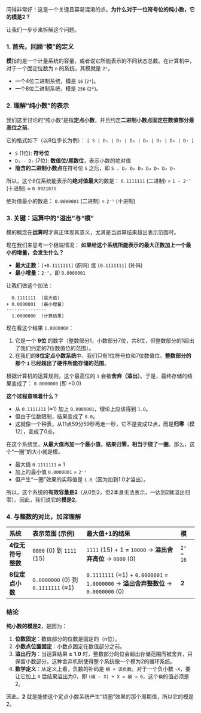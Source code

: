 问得非常好！这是一个关键且容易混淆的点。**为什么对于一位符号位的纯小数，它的模是2？**

让我们一步步来拆解这个问题。

### 1. 首先，回顾“模”的定义

**模**指的是一个计量系统的容量，或者说它所能表示的不同状态总数。在计算机中，对于一个固定位数为 `n` 的系统，其模就是 `2ⁿ`。

*   一个4位二进制系统，模是 `16` (`2⁴`)。
*   一个8位二进制系统，模是 `256` (`2⁸`)。

### 2. 理解“纯小数”的表示

我们这里讨论的“纯小数”是指**定点小数**，并且约定**二进制小数点固定在数值部分最高位之前**。

它的格式如下（以8位字长为例）：
`[ S | D₁ | D₂ | D₃ | D₄ | D₅ | D₆ | D₇ ]`
*   `S` (1位): **符号位**
*   `D₁ - D₇` (7位): **数值位/尾数位**，表示小数的绝对值
*   **隐含的二进制小数点**在符号位 `S` 之后，即 `S . D₁ D₂ D₃ D₄ D₅ D₆ D₇`

所以，这个8位系统能表示的**绝对值最大**的数是：
`0.1111111` (二进制) = `1 - 2⁻⁷` (十进制) ≈ `0.9921875`

绝对值最小的数是：
`0.0000001` (二进制) = `2⁻⁷` (十进制)

### 3. 关键：运算中的“溢出”与“模”

模的概念在**运算时**才真正体现其意义，尤其是当运算结果超出表示范围时。

现在我们来思考一个极端情况：
**如果给这个系统所能表示的最大正数加上一个最小的增量，会发生什么？**

*   **最大正数**：`[+0.1111111]` (原码) 或 `[0.1111111]` (补码)
*   **最小增量**：`2⁻⁷`，即 `0.0000001`

让我们做这个加法：
```
  0.1111111  (最大值)
+ 0.0000001  (最小增量)
---------------
  1.0000000  (计算结果)
```
现在看这个结果 `1.0000000`：
1.  它是一个 **9位** 的数字（整数部分1，小数部分7位，共8位，但整数部分的1超出了我们约定的7位数值位的范围）。
2.  在我们的**8位定点小数系统**中，我们只有1位符号位和7位数值位。**整数部分的那个 `1` 已经超出了硬件所能存储的范围**。

根据计算机的运算规则，这个最高位的 `1` 会被**舍弃（溢出）**。于是，最终存储的结果变成了：
`0.0000000` (即 +0.0)

**这个过程意味着什么？**
*   从 `0.1111111` (≈1) 加上 `0.0000001`，理论上应该得到 `1.0`。
*   但由于位数限制，结果变成了 `0.0`。
*   这就像一个钟表，从11点59分59秒再走一秒，它不是变成12点，而是**归零**（模12），变成了0点。

在这个系统里，**从最大值再加一个最小值，结果归零，相当于绕了一圈**。那么，这个“一圈”的大小就是模。

*   最大值 `0.1111111` ≈ 1
*   加上的最小值 `0.0000001` = `2⁻⁷`
*   但产生“一圈”效果的实际值是 `1.0`（因为加到1.0才溢出）。

所以，这个系统的**有效容量是2**（从0到2，但2本身无法表示，一达到2就溢出归零）。因此，我们说它的**模是2**。

### 4. 与整数的对比，加深理解

| 系统 | 表示范围 (示例) | 最大值+1的结果 | 模 |
| :--- | :--- | :--- | :--- |
| **4位无符号整数** | `0000` (0) 到 `1111` (15) | `1111` (15) + 1 = `10000` → **溢出舍弃高位** → `0000` (0) | `2⁴ = 16` |
| **8位定点小数** | `0.0000000` (0) 到 `0.1111111` (≈1) | `0.1111111` (≈1) + `0.0000001` = `1.0000000` → **溢出舍弃整数位** → `0.0000000` (0) | **2** |

### 结论

**纯小数的模是2**，是因为：

1.  **位数固定**：数值部分的位数是固定的（n位）。
2.  **小数点位置固定**：小数点固定在数值部分之前。
3.  **溢出行为**：当运算结果 **≥ 1.0** 时，整数部分的位会超出存储范围而被舍弃，只保留小数部分。这种舍弃机制使得整个系统像一个模为2的循环系统。
4.  **数学定义**：从定义上看，负数的补码是 `模 + 该负数`。对于一个负小数 `-X`，要让它加上 `X` 后结果溢出为0，即 `(模 - X) + X = 模 → 0`，这个`模`的值必须是2。

因此，**2** 就是能使这个定点小数系统产生“绕圈”效果的那个周期值，所以它的模是2。